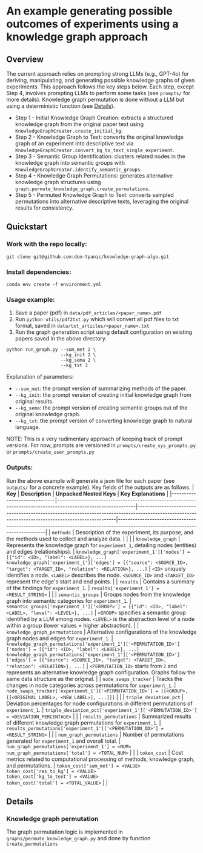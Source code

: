 # An example generating possible outcomes of experiments using a knowledge graph approach

## Overview
The current approach relies on prompting strong LLMs (e.g., GPT-4o) for deriving, manipulating, and generating possible knowledge graphs of given experiments. This approach follows the key steps below. Each step, except Step 4, involves prompting LLMs to perform some tasks (see `prompts/` for more details). Knowledge graph permutation is done without a LLM but using a deterministic function (see [Details](#details)).

* Step 1 - Initial Knowledge Graph Creation: extracts a structured knowledge graph from the original paper text using `KnowledgeGraphCreator.create_initial_kg`.
* Step 2 - Knowledge Graph to Text: converts the original knowledge graph of an experiment into descriptive text via `KnowledgeGraphCreator.convert_kg_to_text_single_experiment`.
* Step 3 - Semantic Group Identification: clusters related nodes in the knowledge graph into semantic groups with `KnowledgeGraphCreator.identify_semantic_groups`.
* Step 4 - Knowledge Graph Permutations: generates alternative knowledge graph structures using `graph.permute_knowledge_graph.create_permutations`.
* Step 5 - Permuted Knowledge Graph to Text: converts sampled permutations into alternative descriptive texts, leveraging the original results for consistency.

## Quickstart

### Work with the repo locally:
```
git clone git@github.com:don-tpanic/knowledge-graph-algo.git
```

### Install dependencies:
```
conda env create -f environment.yml
```

### Usage example:
1. Save a paper (pdf) in `data/pdf_articles/<paper_name>.pdf`
2. Run `python utils/pdf2txt.py` which will convert all pdf files to txt format, saved in `data/txt_articles/<paper_name>.txt`
3. Run the graph generation script using default configuration on existing papers saved in the above directory.
```
python run_graph.py --sum_met 2 \
                    --kg_init 2 \
                    --kg_sema 2 \
                    --kg_txt 3
```
Explanation of parameters:
* `--sum_met`: the prompt version of summarizing methods of the paper.
* `--kg_init`: the prompt version of creating initial knowledge graph from original results.
* `--kg_sema`: the prompt version of creating semantic groups out of the original knowledge graph.
* `--kg_txt`: the prompt version of converting knowledge graph to natural language.

NOTE: This is a very rudimentary approach of keeping track of prompt versions. For now, prompts are versioned in `prompts/create_sys_prompts.py` or `prompts/create_user_prompts.py`

### Outputs:
Run the above example will generate a json file for each paper (see `outputs/` for a concrete example). Key fields of the outputs are as follows.
| **Key**                      | **Description**                                                                                              | **Unpacked Nested Keys**                                                                                                                                                                | **Key Explanations**                                                                                                         |
|------------------------------|--------------------------------------------------------------------------------------------------------------|---------------------------------------------------------------------------------------------------------------------------------------------------|------------------------------------------------------------------------------------------------------------------------------|
| `methods`                   | Description of the experiment, its purpose, and the methods used to collect and analyze data.                |                                                                                                                                                                                     |                                                                 |
| `knowledge_graph`           | Represents the knowledge graph for `experiment_1`, detailing nodes (entities) and edges (relationships).     | `knowledge_graph['experiment_1']['nodes'] = [{"id": <ID>, "label": <LABEL>}, ...]`<br>`knowledge_graph['experiment_1']['edges'] = [{"source": <SOURCE_ID>, "target": <TARGET_ID>, "relation": <RELATION>}, ...]` | `<ID>` uniquely identifies a node. `<LABEL>` describes the node. `<SOURCE_ID>` and `<TARGET_ID>` represent the edge's start and end points.                        |
| `results`                   | Contains a summary of the findings for `experiment_1`.                                                      | `results['experiment_1'] = <RESULT_STRING>`                                                                                                     |                                                                   |
| `semantic_groups`           | Groups nodes from the knowledge graph into semantic categories for `experiment_1`.                          | `semantic_groups['experiment_1']['<GROUP>'] = [{"id": <ID>, "label": <LABEL>, "level": <LEVEL>}, ...]`                                            | `<GROUP>` specifies a semantic group identified by a LLM among nodes. `<LEVEL>` is the abstraction level of a node within a group (lower values = higher abstraction).                                                           |
| `knowledge_graph_permutations` | Alternative configurations of the knowledge graph nodes and edges for `experiment_1`.                        | `knowledge_graph_permutations['experiment_1']['<PERMUTATION_ID>']['nodes'] = [{"id": <ID>, "label": <LABEL>}, ...]`<br>`knowledge_graph_permutations['experiment_1']['<PERMUTATION_ID>']['edges'] = [{"source": <SOURCE_ID>, "target": <TARGET_ID>, "relation": <RELATION>}, ...]` | `<PERMUTATION_ID>` starts from `2` and represents an alternative knowledge graph configuration. Graphs follow the same data structure as the original.                                                                 |
| `node_swaps_tracker`        | Tracks the changes in node categories across permutations for `experiment_1`.                               | `node_swaps_tracker['experiment_1']['<PERMUTATION_ID>'] = [[<GROUP>, [[<ORIGINAL_LABEL>, <NEW_LABEL>], ...]]]`                                   |                                                 |
| `triple_deviation_pct`      | Deviation percentages for node configurations in different permutations of `experiment_1`.                  | `triple_deviation_pct['experiment_1']['<PERMUTATION_ID>'] = <DEVIATION_PERCENTAGE>`                                                             |               |
| `results_permutations`      | Summarized results of different knowledge graph permutations for `experiment_1`.                            | `results_permutations['experiment_1']['<PERMUTATION_ID>'] = <RESULT_STRING>`                                                                    |                                                       |
| `num_graph_permutations`    | Number of permutations generated for `experiment_1` and overall total.                                      | `num_graph_permutations['experiment_1'] = <NUM>`<br>`num_graph_permutations['total'] = <TOTAL_NUM>`                                               |                                       |
| `token_cost`                | Cost metrics related to computational processing of methods, knowledge graph, and permutations.             | `token_cost['sum_met'] = <VALUE>`<br>`token_cost['res_to_kg'] = <VALUE>`<br>`token_cost['kg_to_text'] = <VALUE>`<br>`token_cost['total'] = <TOTAL_VALUE>` |                               |

## Details
### Knowledge graph permutation
The graph permutation logic is implemented in `graphs/permute_knowledge_graph.py` and done by function `create_permutations`
